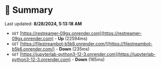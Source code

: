 # 📖 Summary
Last updated: **8/28/2024, 5:13:18 AM**

- `GET` [https://restreamer-09gx.onrender.com](https://restreamer-09gx.onrender.com) - **Up** (22594ms)
- `GET` [https://filestreambot-b5k6.onrender.com/](https://filestreambot-b5k6.onrender.com/) - **Down** (235ms)
- `GET` [https://jupyterlab-python3-12-3.onrender.com](https://jupyterlab-python3-12-3.onrender.com) - **Down** (165ms)
